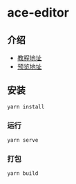 # ace-editor

## 介绍

- [教程地址](https://ele-cat.gitee.io/tools/AceEditor.html)
- [预览地址](https://ele-cat.gitee.io/ace-editor)

## 安装

```
yarn install
```

### 运行

```
yarn serve
```

### 打包

```
yarn build
```
